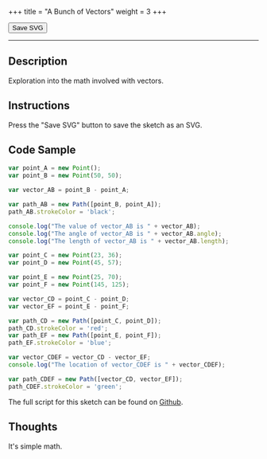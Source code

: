 +++
title = "A Bunch of Vectors"
weight = 3
+++

<link rel="stylesheet" href="/styles/style.css" />

<!-- Load the Paper.js library -->
<script type = "text/javascript" src = "../../scripts/libs/paperjs/paper-full.min.js"></script>

<!-- Load the Sketch -->
<script type = "text/paperscript" canvas = "paper-canvas">

/*
 * Title:   A Bunch of Vectors
 * Author:  hamzberg
 * Version: 1.1
 * Date:    08 September 2023
 *
 * Description:
 *   -
 */

var point_A = new Point();
var point_B = new Point(50, 50);

var vector_AB = point_B - point_A;

var path_AB = new Path([point_B, point_A]);
path_AB.strokeColor = 'black';

console.log("The value of vector_AB is " + vector_AB);
console.log("The angle of vector_AB is " + vector_AB.angle);
console.log("The length of vector_AB is " + vector_AB.length);

var point_C = new Point(23, 36);
var point_D = new Point(45, 57);

var point_E = new Point(25, 70);
var point_F = new Point(145, 125);

var vector_CD = point_C - point_D;
var vector_EF = point_E - point_F;

var path_CD = new Path([point_C, point_D]);
path_CD.strokeColor = 'red';
var path_EF = new Path([point_E, point_F]);
path_EF.strokeColor = 'blue';

var vector_CDEF = vector_CD - vector_EF;
console.log("The location of vector_CDEF is " + vector_CDEF);

var path_CDEF = new Path([vector_CD, vector_EF]);
path_CDEF.strokeColor = 'green';

// Function to export SVG
function exportSVG() {

    // Create a new SVG export item:
    var svg = project.exportSVG({ asString: true });

    // Create a Blob from the SVG string:
    var blob = new Blob([svg], { type: 'image/svg+xml' });

    var currentDate = new Date();

    // Create a download link and trigger the click event:
    var link = document.createElement('a');
    link.href = window.URL.createObjectURL(blob);
    link.download = "a-bunch-of-vectors_" + currentDate.getDate() +
                    "-" + (currentDate.getMonth() + 1) +
                    "-" + currentDate.getFullYear() +
                    "_" + currentDate.getMilliseconds() +
                    ".svg";
    link.click();

}

// Event listener for the export button
document.getElementById('exportButton').addEventListener('click', exportSVG);

</script>

<!-- Insert the Sketch -->
<canvas id="paper-canvas" resize style="width:100%;"></canvas>

<div id="dom-gui">
    <button id="exportButton"> Save SVG </button>
</div>

<hr>

## Description

Exploration into the math involved with vectors.

## Instructions

Press the "Save SVG" button to save the sketch as an SVG.

## Code Sample

```javascript
var point_A = new Point();
var point_B = new Point(50, 50);

var vector_AB = point_B - point_A;

var path_AB = new Path([point_B, point_A]);
path_AB.strokeColor = 'black';

console.log("The value of vector_AB is " + vector_AB);
console.log("The angle of vector_AB is " + vector_AB.angle);
console.log("The length of vector_AB is " + vector_AB.length);

var point_C = new Point(23, 36);
var point_D = new Point(45, 57);

var point_E = new Point(25, 70);
var point_F = new Point(145, 125);

var vector_CD = point_C - point_D;
var vector_EF = point_E - point_F;

var path_CD = new Path([point_C, point_D]);
path_CD.strokeColor = 'red';
var path_EF = new Path([point_E, point_F]);
path_EF.strokeColor = 'blue';

var vector_CDEF = vector_CD - vector_EF;
console.log("The location of vector_CDEF is " + vector_CDEF);

var path_CDEF = new Path([vector_CD, vector_EF]);
path_CDEF.strokeColor = 'green';
```

The full script for this sketch can be found on [Github](https://github.com/hamzberg/cc-site).

## Thoughts

It's simple math.
